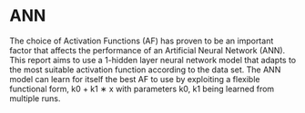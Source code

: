 # ANN
The choice of Activation Functions (AF) has proven to be an important factor that affects the performance of an Artificial Neural Network (ANN). This report aims to use a 1-hidden layer neural network model that adapts to the most suitable activation function according to the data set. The ANN model can learn for itself the best AF to use by exploiting a flexible functional form, k0 + k1 ∗ x with parameters k0, k1 being learned from multiple runs. 

